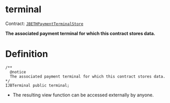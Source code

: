 # terminal

Contract: [`JBETHPaymentTerminalStore`](../)​‌

**The associated payment terminal for which this contract stores data.**

# Definition

```solidity
/** 
  @notice
  The associated payment terminal for which this contract stores data.
*/
IJBTerminal public terminal;
```

* The resulting view function can be accessed externally by anyone.
